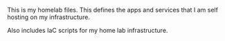 This is my homelab files. This defines the apps and services that I am self hosting on my infrastructure.

Also includes IaC scripts for my home lab infrastructure.

